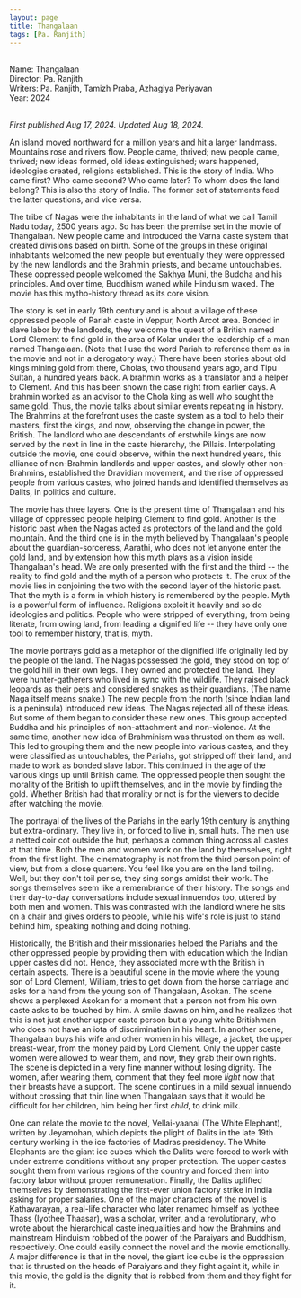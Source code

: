 ```yaml
---
layout: page
title: Thangalaan
tags: [Pa. Ranjith]
---
```


<br>
Name: Thangalaan<br>
Director: Pa. Ranjith<br>
Writers: Pa. Ranjith, Tamizh Praba, Azhagiya Periyavan<br>
Year: 2024<br>
<br>

_First published Aug 17, 2024. Updated Aug 18, 2024._<br>

An island moved northward for a million years and hit a larger landmass. Mountains rose and rivers flow. People came, thrived; new people came, thrived; new ideas formed, old ideas extinguished; wars happened, ideologies created, religions established. This is the story of India. Who came first? Who came second? Who came later? To whom does the land belong? This is also the story of India. The former set of statements feed the latter questions, and vice versa. 

The tribe of Nagas were the inhabitants in the land of what we call Tamil Nadu today, 2500 years ago. So has been the premise set in the movie of Thangalaan. New people came and introduced the Varna caste system that created divisions based on birth. Some of the groups in these original inhabitants welcomed the new people but eventually they were oppressed by the new landlords and the Brahmin priests, and became untouchables. These oppressed people welcomed the Sakhya Muni, the Buddha and his principles. And over time, Buddhism waned while Hinduism waxed. The movie has this mytho-history thread as its core vision. 

The story is set in early 19th century and is about a village of these oppressed people of Pariah caste in Veppur, North Arcot area. Bonded in slave labor by the landlords, they welcome the quest of a British named Lord Clement to find gold in the area of Kolar under the leadership of a man named Thangalaan. (Note that I use the word Pariah to reference them as in the movie and not in a derogatory way.) There have been stories about old kings mining gold from there, Cholas, two thousand years ago, and Tipu Sultan, a hundred years back. A brahmin works as a translator and a helper to Clement. And this has been shown the case right from earlier days. A brahmin worked as an advisor to the Chola king as well who sought the same gold. Thus, the movie talks about similar events repeating in history. The Brahmins at the forefront uses the caste system as a tool to help their masters, first the kings, and now, observing the change in power, the British. The landlord who are descendants of erstwhile kings are now served by the next in line in the caste hierarchy, the Pillais. Interpolating outside the movie, one could observe, within the next hundred years, this alliance of non-Brahmin landlords and upper castes, and slowly other non-Brahmins, established the Dravidian movement, and the rise of oppressed people from various castes, who joined hands and identified themselves as Dalits, in politics and culture.

The movie has three layers. One is the present time of Thangalaan and his village of oppressed people helping Clement to find gold. Another is the historic past when the Nagas acted as protectors of the land and the gold mountain. And the third one is in the myth believed by Thangalaan's people about the guardian-sorceress, Aarathi, who does not let anyone enter the gold land, and by extension how this myth plays as a vision inside Thangalaan's head. We are only presented with the first and the third -- the reality to find gold and the myth of a person who protects it. The crux of the movie lies in conjoining the two with the second layer of the historic past. That the myth is a form in which history is remembered by the people. Myth is a powerful form of influence. Religions exploit it heavily and so do ideologies and politics. People who were stripped of everything, from being literate, from owing land, from leading a dignified life -- they have only one tool to remember history, that is, myth. 

The movie portrays gold as a metaphor of the dignified life originally led by the people of the land. The Nagas possessed the gold, they stood on top of the gold hill in their own legs. They owned and protected the land. They were hunter-gatherers who lived in sync with the wildlife. They raised black leopards as their pets and considered snakes as their guardians. (The name Naga itself means snake.) The new people from the north (since Indian land is a peninsula) introduced new ideas. The Nagas rejected all of these ideas. But some of them began to consider these new ones. This group accepted Buddha and his principles of non-attachment and non-violence. At the same time, another new idea of Brahminism was thrusted on them as well. This led to grouping them and the new people into various castes, and they were classified as untouchables, the Pariahs, got stripped off their land, and made to work as bonded slave labor. This continued in the age of the various kings up until British came. The oppressed people then sought the morality of the British to uplift themselves, and in the movie by finding the gold. Whether British had that morality or not is for the viewers to decide after watching the movie. 

The portrayal of the lives of the Pariahs in the early 19th century is anything but extra-ordinary. They live in, or forced to live in, small huts. The men use a netted coir cot outside the hut, perhaps a common thing across all castes at that time. Both the men and women work on the land by themselves, right from the first light. The cinematography is not from the third person point of view, but from a close quarters. You feel like you are on the land toiling. Well, but they don't toil per se, they sing songs amidst their work. The songs themselves seem like a remembrance of their history. The songs and their day-to-day conversations include sexual innuendos too, uttered by both men and women. This was contrasted with the landlord where he sits on a chair and gives orders to people, while his wife's role is just to stand behind him, speaking nothing and doing nothing.

Historically, the British and their missionaries helped the Pariahs and the other oppressed people by providing them with education which the Indian upper castes did not. Hence, they associated more with the British in certain aspects. There is a beautiful scene in the movie where the young son of Lord Clement, William, tries to get down from the horse carriage and asks for a hand from the young son of Thangalaan, Asokan. The scene shows a perplexed Asokan for a moment that a person not from his own caste asks to be touched by him. A smile dawns on him, and he realizes that this is not just another upper caste person but a young white Britishman who does not have an iota of discrimination in his heart. In another scene, Thangalaan buys his wife and other women in his village, a jacket, the upper breast-wear, from the money paid by Lord Clement. Only the upper caste women were allowed to wear them, and now, they grab their own rights. The scene is depicted in a very fine manner without losing dignity. The women, after wearing them, comment that they feel more _light_ now that their breasts have a support. The scene continues in a mild sexual innuendo without crossing that thin line when Thangalaan says that it would be difficult for her children, him being her first _child_, to drink milk.

One can relate the movie to the novel, Vellai-yaanai (The White Elephant), written by Jeyamohan, which depicts the plight of Dalits in the late 19th century working in the ice factories of Madras presidency. The White Elephants are the giant ice cubes which the Dalits were forced to work with under extreme conditions without any proper protection. The upper castes sought them from various regions of the country and forced them into factory labor without proper remuneration. Finally, the Dalits uplifted themselves by demonstrating the first-ever union factory strike in India asking for proper salaries. One of the major characters of the novel is Kathavarayan, a real-life character who later renamed himself as Iyothee Thass (Iyothee Thaasar), was a scholar, writer, and a revolutionary, who wrote about the hierarchical caste inequalities and how the Brahmins and mainstream Hinduism robbed of the power of the Paraiyars and Buddhism, respectively. One could easily connect the novel and the movie emotionally. A major difference is that in the novel, the giant ice cube is the oppression that is thrusted on the heads of Paraiyars and they fight againt it, while in this movie, the gold is the dignity that is robbed from them and they fight for it. 


